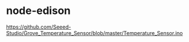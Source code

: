 # node-edison

https://github.com/Seeed-Studio/Grove_Temperature_Sensor/blob/master/Temperature_Sensor.ino
